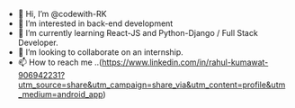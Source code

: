 - 👋 Hi, I’m @codewith-RK
- 👀 I’m interested in back-end development 
- 🌱 I’m currently learning React-JS and Python-Django / Full Stack Developer.
- 💞️ I’m looking to collaborate on an internship.
- 📫 How to reach me ..(https://www.linkedin.com/in/rahul-kumawat-906942231?utm_source=share&utm_campaign=share_via&utm_content=profile&utm_medium=android_app)

<!---
codewith-RK/codewith-RK is a ✨ special ✨ repository because its `README.md` (this file) appears on your GitHub profile.
You can click the Preview link to take a look at your changes.
--->
